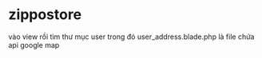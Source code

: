 # zippostore
vào view rồi tìm thư mục user trong đó user_address.blade.php là file chứa api google map
